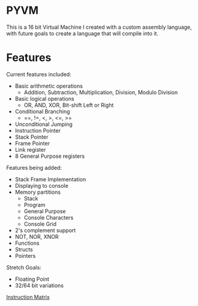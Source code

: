 # PYVM

This is a 16 bit Virtual Machine I created with a custom assembly language, with future goals to create a language that will compile into it.

# Features

Current features included:
- Basic arithmetic operations
    - Addition, Subtraction, Multiplication, Division, Modulo Division
- Basic logical operations
    - OR, AND, XOR, Bit-shift Left or Right
- Conditional Branching
    - ==, !=, <, >, <=, >=
- Unconditional Jumping
- Instruction Pointer 
- Stack Pointer
- Frame Pointer
- Link register
- 8 General Purpose registers

Features being added:
- Stack Frame Implementation
- Displaying to console
- Memory partitions
    - Stack
    - Program
    - General Purpose
    - Console Characters
    - Console Grid
- 2's complement support
- NOT, NOR, XNOR
- Functions
- Structs
- Pointers

Stretch Goals:
- Floating Point
- 32/64 bit variations

[Instruction Matrix](https://docs.google.com/spreadsheets/d/19Z8VtyWP11ULnxuX-GRdglXpfGD_aJpJkt4ZuLfHj0U)